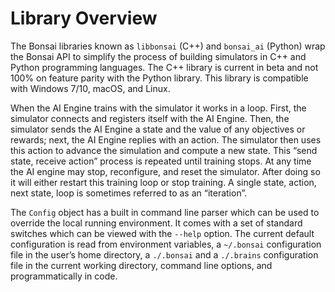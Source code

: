# Library Overview

The Bonsai libraries known as `libbonsai` (C++) and `bonsai_ai` (Python) wrap the Bonsai API to simplify the process of building simulators in C++ and Python programming languages. The C++ library is current in beta and not 100% on feature parity with the Python library. This library is compatible with Windows 7/10, macOS, and Linux.

When the AI Engine trains with the simulator it works in a loop. First, the simulator connects and registers itself with the AI Engine. Then, the simulator sends the AI Engine a state and the value of any objectives or rewards; next, the AI Engine replies with an action. The simulator then uses this action to advance the simulation and compute a new state. This “send state, receive action” process is repeated until training stops. At any time the AI engine may stop, reconfigure, and reset the simulator. After doing so it will either restart this training loop or stop training. A single state, action, next state, loop is sometimes referred to as an “iteration”.

The `Config` object has a built in command line parser which can be used to override the local running environment. It comes with a set of standard switches which can be viewed with the `--help` option. The current default configuration is read from environment variables, a `~/.bonsai` configuration file in the user’s home directory, a `./.bonsai` and a `./.brains` configuration file in the current working directory, command line options, and programmatically in code.